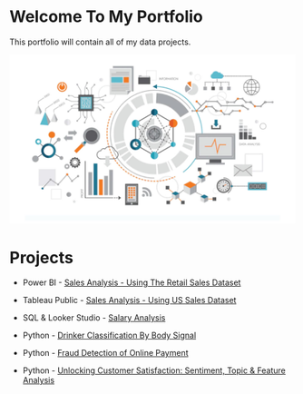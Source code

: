 # Welcome To My Portfolio
This portfolio will contain all of my data projects.

![alt text](image.png)

# Projects

* Power BI - [Sales Analysis - Using The Retail Sales Dataset](https://github.com/prateeppyntk/data-projects/tree/f188fd6f5183712306ab457484278df8e93a04f5/Sales%20Analysis%20(Using%20The%20Retail%20Sales%20Dataset))

* Tableau Public - [Sales Analysis - Using US Sales Dataset](https://github.com/prateeppyntk/data-projects/tree/f188fd6f5183712306ab457484278df8e93a04f5/Sales%20Analysis%20(Using%20US%20Sales%20Dataset))

* SQL & Looker Studio - [Salary Analysis](https://github.com/prateeppyntk/data-projects/tree/082b76b0ebb6e15296a5d45ce96c144264a405b2/Salary%20Analysis)
  
* Python - [Drinker Classification By Body Signal](https://github.com/prateeppyntk/data-projects/tree/99e4385ab85154468f5482e2ec6e661530248a25/Drinker%20Classification%20By%20Body%20Signal)
  
* Python - [Fraud Detection of Online Payment](https://github.com/prateeppyntk/data-projects/tree/99e4385ab85154468f5482e2ec6e661530248a25/Sales%20Analysis%20Dashboard%20(Using%20The%20Retail%20Sales%20Dataset))
  
* Python - [Unlocking Customer Satisfaction: Sentiment, Topic & Feature Analysis](https://github.com/prateeppyntk/data-projects/tree/99e4385ab85154468f5482e2ec6e661530248a25/Unlocking%20Customer%20Satisfaction%3A%20Sentiment%2C%20Topic%20%26%20Feature%20Analysis)
